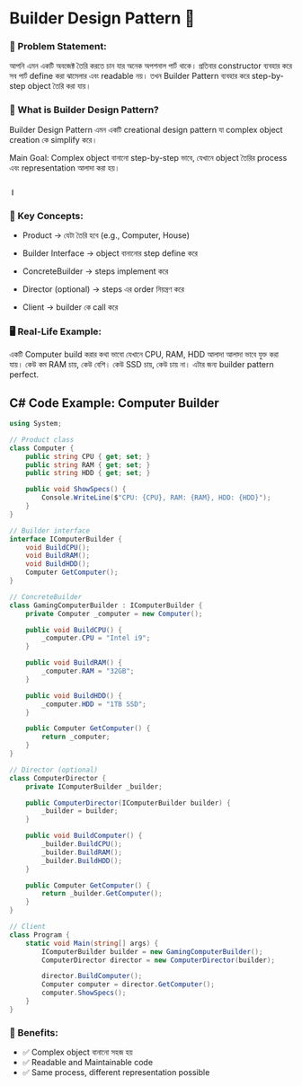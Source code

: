 # Builder Design Pattern 🚧

### 🔷 Problem Statement:

আপনি এমন একটি অবজেক্ট তৈরি করতে চান যার অনেক অপশনাল পার্ট থাকে। প্রতিবার constructor ব্যবহার করে সব পার্ট define করা ঝামেলার এবং readable নয়। তখন Builder Pattern ব্যবহার করে step-by-step object তৈরি করা যায়।

### 🧱 What is Builder Design Pattern?

Builder Design Pattern এমন একটি creational design pattern যা complex object creation কে simplify করে।

Main Goal: Complex object বানানো step-by-step ভাবে, যেখানে object তৈরির process এবং representation আলাদা করা হয়।

### ।

### 🧰 Key Concepts:

- Product → যেটা তৈরি হবে (e.g., Computer, House)

- Builder Interface → object বানানোর step define করে

- ConcreteBuilder → steps implement করে

- Director (optional) → steps এর order নিয়ন্ত্রণ করে

- Client → builder কে call করে

### 🖥️ Real-Life Example:

একটি Computer build করার কথা ভাবো যেখানে CPU, RAM, HDD আলাদা আলাদা ভাবে যুক্ত করা যায়। কেউ কম RAM চায়, কেউ বেশি। কেউ SSD চায়, কেউ চায় না। এটার জন্য builder pattern perfect.

## C# Code Example: Computer Builder

```cs
using System;

// Product class
class Computer {
    public string CPU { get; set; }
    public string RAM { get; set; }
    public string HDD { get; set; }

    public void ShowSpecs() {
        Console.WriteLine($"CPU: {CPU}, RAM: {RAM}, HDD: {HDD}");
    }
}

// Builder interface
interface IComputerBuilder {
    void BuildCPU();
    void BuildRAM();
    void BuildHDD();
    Computer GetComputer();
}

// ConcreteBuilder
class GamingComputerBuilder : IComputerBuilder {
    private Computer _computer = new Computer();

    public void BuildCPU() {
        _computer.CPU = "Intel i9";
    }

    public void BuildRAM() {
        _computer.RAM = "32GB";
    }

    public void BuildHDD() {
        _computer.HDD = "1TB SSD";
    }

    public Computer GetComputer() {
        return _computer;
    }
}

// Director (optional)
class ComputerDirector {
    private IComputerBuilder _builder;

    public ComputerDirector(IComputerBuilder builder) {
        _builder = builder;
    }

    public void BuildComputer() {
        _builder.BuildCPU();
        _builder.BuildRAM();
        _builder.BuildHDD();
    }

    public Computer GetComputer() {
        return _builder.GetComputer();
    }
}

// Client
class Program {
    static void Main(string[] args) {
        IComputerBuilder builder = new GamingComputerBuilder();
        ComputerDirector director = new ComputerDirector(builder);

        director.BuildComputer();
        Computer computer = director.GetComputer();
        computer.ShowSpecs();
    }
}


```

### 🧠 Benefits:

- ✅ Complex object বানানো সহজ হয়
- ✅ Readable and Maintainable code
- ✅ Same process, different representation possible
